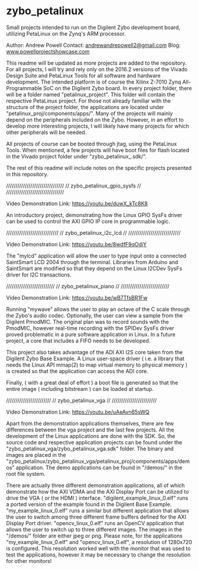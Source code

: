 # zybo_petalinux
Small projects intended to run on the Digilent Zybo development board, utilizing PetaLinux on the Zynq's ARM processor.

Author: Andrew Powell
Contact: andrewandrepowell2@gmail.com
Blog: www.powellprojectshowcase.com

This readme will be updated as more projects are added to the repository. For all projects, I will try and rely only on the 2016.2 versions of the Vivado Design Suite and PetaLinux Tools for all software and hardware development. The intended platform is of course the Xilinx Z-7010 Zynq All-Programmable SoC on the Digilent Zybo board. In every project folder, there will be a folder named "petalinux_project". This folder will contain the respective PetaLinux project. For those not already familiar with the structure of the project folder, the applications are located under "petalinux_proj/components/apps/". Many of the projects will mainly depend on the peripherals included on the Zybo. However, in an effort to develop more interesting projects, I will likely have many projects for which other peripherals will be needed.

All projects of course can be booted through jtag, using the PetaLinux Tools. When mentioned, a few projects will have boot files for flash located in the Vivado project folder under "zybo_petalinux_<PROJECT NAME>.sdk/". 

The rest of this readme will include notes on the specific projects presented in this repository. 

///////////////////////////////
// zybo_petalinux_gpio_sysfs //
///////////////////////////////

Video Demonstration Link: https://youtu.be/duwX_kTc8K8

An introductory project, demonstrating how the Linux GPIO SysFs driver can be used to control the AXI GPIO IP core in programmable logic.

////////////////////////////
// zybo_petalinux_i2c_lcd //
////////////////////////////

Video Demonstration Link: https://youtu.be/8wdfF9qOdjY

The "mylcd" application will allow the user to type input onto a connected 
SaintSmart LCD 2004 through the terminal. Libraries from Arduino and SaintSmart are modified so that they depend on the Linux I2CDev SysFs driver for I2C transactions. 

//////////////////////////
// zybo_petalinux_piano //
//////////////////////////

Video Demonstration Link: https://youtu.be/wB7TfsBR1Fw

Running "mywave" allows the user to play an octave of the C scale through the Zybo's audio codec. Optionally, the user can view a sample from the Digilent PmodMIC. The original plan was to record sounds with the PmodMIC, however real-time recording with the SPIDev SysFs driver proved problematic in a pure software application in Linux. In a future project, a core that includes a FIFO needs to be developed. 

This project also takes advantage of the ADI AXI I2S core taken from the Digilent Zybo Base Example. A Linux user-space driver ( i.e. a library that needs the Linux API mmap(2) to map virtual memory to physical memory ) is created so that the application can access the ADI core. 

Finally, ( with a great deal of effort ) a boot file is generated so that the entire image ( including bitstream ) can be loaded at startup.

////////////////////////
// zybo_petalinux_vga //
////////////////////////

Video Demonstration Link: https://youtu.be/uAeAvn65sWQ

Apart from the demonstration applications themselves, there are few differences between the vga project and the last few projects. All the development of the Linux applications are done with the SDK. So, the source code and respective application projects can be found under the "zybo_petalinux_vga/zybo_petalinux_vga.sdk" folder. The binary and images are placed in the "zybo_petalinux/zybo_petalinux_vga/petalinux_proj/components/apps/demos" application. The demo applications can be found in "/demos/" in the root file system.

There are actually three different demonstration applications, all of which demonstrate how the AXI VDMA and the AXI Display Port can be utilized to drive the VGA ( or the HDMI ) interface. "digilent_example_linux_0.elf" runs a ported version of the example found in the Digilent Base Example. "my_example_linux_0.elf" runs a similar but different application that allows the user to switch among three different frame buffers defined for the AXI Display Port driver. "opencv_linux_0.elf" runs an OpenCV application that allows the user to switch up to three different images. The images in the "/demos/" folder are either jpeg or png. Please note, for the applications "my_example_linux_0.elf" and "opencv_linux_0.elf", a resolution of 1280x720 is configured. This resolution worked well with the monitor that was used to test the applications, however it may be necessary to change the resolution for other monitors!


